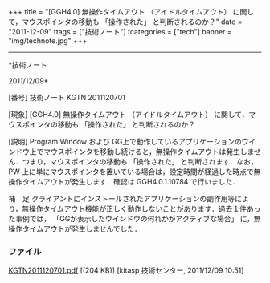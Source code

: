﻿+++
title = "[GGH4.0] 無操作タイムアウト （アイドルタイムアウト） に関して，マウスポインタの移動も 「操作された」 と判断されるのか？"
date = "2011-12-09"
ttags = ["技術ノート"]
tcategories = ["tech"]
banner = "img/technote.jpg"
+++

-----------------------------------------------------------------------------------------------------------------------------

*技術ノート

2011/12/09*


[番号]
技術ノート KGTN 2011120701

[現象]
[GGH4.0] 無操作タイムアウト （アイドルタイムアウト）
に関して，マウスポインタの移動も 「操作された」 と判断されるのか？

[説明]
Program Window および
GG上で動作しているアプリケーションのウインドウ上でマウスポインタを移動し続けると，無操作タイムアウトは発生しません．つまり，マウスポインタの移動も
「操作された」 と判断されます．なお， PW
上に単にマウスポインタを置いている場合は，設定時間が経過した時点で無操作タイムアウトが発生します．確認は
GGH4.0.1.10784 で行いました．

補　足
クライアントにインストールされたアプリケーションの副作用等により，無操作タイムアウト機能が正しく動作しないことがあります．過去１件あった事例では，
「GGが表示したウインドウの何れかがアクティブな場合」
に，無操作タイムアウトが発生しませんでした．


### ファイル

 
 


[KGTN2011120701.pdf](http://techreport.kitasp.net/attachments/download/728/KGTN2011120701.pdf)
 [(204 KB)] [kitasp 技術センター, 2011/12/09
10:51]


 


 

